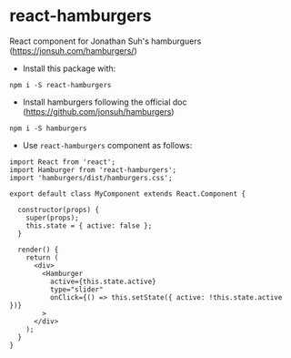 # react-hamburgers
React component for Jonathan Suh's hamburguers (https://jonsuh.com/hamburgers/)

* Install this package with:
```
npm i -S react-hamburgers
```

* Install hamburgers following the official doc (https://github.com/jonsuh/hamburgers)
```
npm i -S hamburgers
```

* Use `react-hamburgers` component as follows:

```
import React from 'react';
import Hamburger from 'react-hamburgers';
import 'hamburgers/dist/hamburgers.css';

export default class MyComponent extends React.Component {

  constructor(props) {
    super(props);
    this.state = { active: false };
  }

  render() {
    return (
      <div>
        <Hamburger
          active={this.state.active}
          type="slider"
          onClick={() => this.setState({ active: !this.state.active })}
        >
      </div>
    );
  }
}
```
